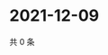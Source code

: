 # 2021-12-09

共 0 条

<!-- BEGIN WEIBO -->
<!-- 最后更新时间 Thu Dec 09 2021 14:18:13 GMT+0800 (China Standard Time) -->

<!-- END WEIBO -->

